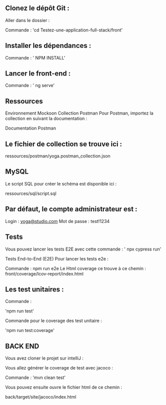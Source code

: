 ## Clonez le dépôt Git :

Aller dans le dossier :

Commande : 'cd Testez-une-application-full-stack/front'

## Installer les dépendances :

Commande : ' NPM INSTALL'


## Lancer le front-end :

Commande : ' ng serve'


## Ressources

Environnement Mockoon
Collection Postman
Pour Postman, importez la collection en suivant la documentation :

Documentation Postman

## Le fichier de collection se trouve ici :

ressources/postman/yoga.postman_collection.json


## MySQL

Le script SQL pour créer le schéma est disponible ici :

ressources/sql/script.sql


## Par défaut, le compte administrateur est :

Login : yoga@studio.com
Mot de passe : test!1234

## Tests
Vous pouvez lancer les tests E2E avec cette commande : 
' npx cypress run'

Tests End-to-End (E2E)
Pour lancer les tests e2e :

Commande : npm run e2e
Le Html coverage ce trouve à ce chemin : front/coverage/lcov-report/index.html

## Les test unitaires : 

Commande  : 

'npm run test'

Commande pour le coverage des test unitaire : 

'npm run test:coverage'



## BACK END 

Vous avez cloner le projet sur intelliJ : 

Vous allez générer le coverage de test avec jacoco : 

Commande : 'mvn clean test'

Vous pouvez ensuite ouvre le fichier html de ce chemin :

back/target/site/jacoco/index.html


